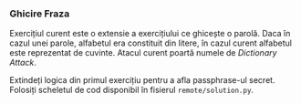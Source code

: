 ### Ghicire Fraza 

Exercițiul curent este o extensie a exercițiului ce ghicește o parolă.
Daca în cazul unei parole, alfabetul era constituit din litere, în cazul curent alfabetul este reprezentat de cuvinte.
Atacul curent poartă numele de *Dictionary Attack*.

Extindeți logica din primul exercițiu pentru a afla passphrase-ul secret.
Folosiți scheletul de cod disponibil în fisierul `remote/solution.py`.

